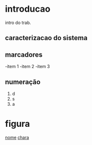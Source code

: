 # introducao

intro do trab.
## caracterizacao do sistema


## marcadores
-item 1
-item 2
-item 3

## numeração 
1. d
2. s
3. a

# figura 
[nome](link)
[chara](bangkok.nyc3.cdn.digitaloceanspaces.com/20230600_s1_webp_o_05/sticker-fan_10659514_o.webp)

